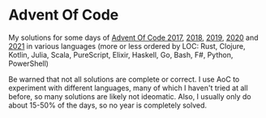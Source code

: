 # Advent Of Code
My solutions for some days of [Advent Of Code 2017](https://adventofcode.com/2017), [2018](https://adventofcode.com/2018), [2019](https://adventofcode.com/2019), [2020](https://adventofcode.com/2020)  and [2021](https://adventofcode.com/2021) in various languages (more or less ordered by LOC: Rust, Clojure, Kotlin, Julia, Scala, PureScript, Elixir, Haskell, Go, Bash, F#, Python, PowerShell)

Be warned that not all solutions are complete or correct. I use AoC to experiment with different languages, many of which I haven't tried at all before, so many solutions are likely not ideomatic. Also, I usually only do about 15-50% of the days, so no year is completely solved.
